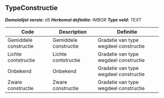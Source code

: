 ﻿## TypeConstructie

*__Domeinlijst versie:__ d5*
*__Herkomst definitie:__ IMBOR*
*__Type veld:__ TEXT*

|__Code__ |__Description__ |__Definitie__	|
|	---	|	---	|   ---	| 
| Gemiddele constructie | Gemiddele constructie | Gradatie van type wegdeel constructie |
| Lichte contstructie | Lichte contstructie | Gradatie van type wegdeel constructie |
| Onbekend | Onbekend | Gradatie van type wegdeel constructie |
| Zware constructie | Zware constructie | Gradatie van type wegdeel constructie |
